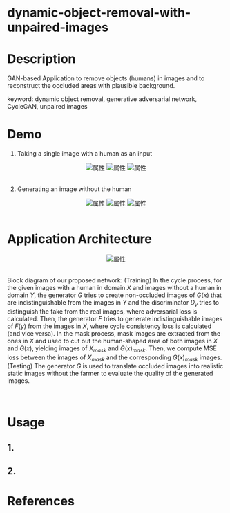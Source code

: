 # dynamic-object-removal-with-unpaired-images

# Description

GAN-based Application to remove objects (humans) in images and to reconstruct the occluded areas with plausible background.

keyword: dynamic object removal, generative adversarial network, CycleGAN, unpaired images

# Demo

1. Taking a single image with a human as an input

<div align="center">
<img src="https://github.com/hiroyasuakada/dynamic-object-removal-with-unpaired-images/blob/master/demo/input_1.jpg" alt="属性" title="タイトル">
<img src="https://github.com/hiroyasuakada/dynamic-object-removal-with-unpaired-images/blob/master/demo/input_2.jpg" alt="属性" title="タイトル">
<img src="https://github.com/hiroyasuakada/dynamic-object-removal-with-unpaired-images/blob/master/demo/input_3.jpg" alt="属性" title="タイトル">
</div>

<br>

2. Generating an image without the human

<div align="center">
<img src="https://github.com/hiroyasuakada/dynamic-object-removal-with-unpaired-images/blob/master/demo/output_1.jpg" alt="属性" title="タイトル">
<img src="https://github.com/hiroyasuakada/dynamic-object-removal-with-unpaired-images/blob/master/demo/output_2.jpg" alt="属性" title="タイトル">
<img src="https://github.com/hiroyasuakada/dynamic-object-removal-with-unpaired-images/blob/master/demo/output_3.jpg" alt="属性" title="タイトル">
</div>

<br>

# Application Architecture

<div align="center">
<img src="https://github.com/hiroyasuakada/dynamic-object-removal-with-unpaired-images/blob/master/demo/GraphicalAbstract1.png" alt="属性" title="タイトル">
</div>

<br>

Block diagram of our proposed network: 
(Training) In the cycle process, for the given images with a human in domain $X$ and images without a human in domain $Y$, the generator $G$ tries to create non-occluded images of $G(x)$ that are indistinguishable from the images in $Y$ and the discriminator $D_y$ tries to distinguish the fake from the real images, where adversarial loss is calculated. Then, the generator $F$ tries to generate indistinguishable images of $F(y)$ from the images in $X$, where cycle consistency loss is calculated (and vice versa). In the mask process, mask images are extracted from the ones in $X$ and used to cut out the human-shaped area of both images in $X$ and $G(x)$, yielding images of $X_{mask}$ and $G(x)_{mask}$. Then, we compute MSE loss between the images of $X_{mask}$ and the corresponding $G(x)_{mask}$ images. (Testing) The generator $G$ is used to translate occluded images into realistic static images without the farmer to evaluate the quality of the generated images.

<br>

# Usage

## 1. 

## 2. 

# References

